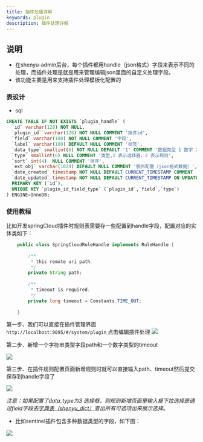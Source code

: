 ```yaml
---
title: 插件处理详解
keywords: plugin
description: 插件处理详解
---
```


## 说明

* 在shenyu-admin后台，每个插件都用handle（json格式）字段来表示不同的处理，而插件处理是就是用来管理编辑json里面的自定义处理字段。
* 该功能主要是用来支持插件处理模板化配置的

### 表设计

* sql
```sql
CREATE TABLE IF NOT EXISTS `plugin_handle` (
  `id` varchar(128) NOT NULL,
  `plugin_id` varchar(128) NOT NULL COMMENT '插件id',
  `field` varchar(100) NOT NULL COMMENT '字段',
  `label` varchar(100) DEFAULT NULL COMMENT '标签',
  `data_type` smallint(6) NOT NULL DEFAULT '1' COMMENT '数据类型 1 数字 2 字符串 3 下拉框',
  `type` smallint(6) NULL COMMENT '类型,1 表示选择器，2 表示规则',
  `sort` int(4)  NULL COMMENT '排序',
  `ext_obj` varchar(1024) DEFAULT NULL COMMENT '额外配置（json格式数据）',
  `date_created` timestamp NOT NULL DEFAULT CURRENT_TIMESTAMP COMMENT '创建时间',
  `date_updated` timestamp NOT NULL DEFAULT CURRENT_TIMESTAMP ON UPDATE CURRENT_TIMESTAMP COMMENT '更新时间',
  PRIMARY KEY (`id`),
  UNIQUE KEY `plugin_id_field_type` (`plugin_id`,`field`,`type`)
) ENGINE=InnoDB;
```

### 使用教程

比如开发springCloud插件时规则表需要存一些配置到handle字段，配置对应的实体类如下：

```java
    public class SpringCloudRuleHandle implements RuleHandle {
    
        /**
         * this remote uri path.
         */
        private String path;
    
        /**
         * timeout is required.
         */
        private long timeout = Constants.TIME_OUT;
        
    }
```

第一步、我们可以直接在插件管理界面 `http://localhost:9095/#/system/plugin` 点击编辑插件处理
![](https://yu199195.github.io/images/soul/plugin-manager.png)

第二步、新增一个字符串类型字段path和一个数字类型的timeout

![](https://yu199195.github.io/images/soul/add-plugin-handle.png)

第三步、在插件规则配置页面新增规则时就可以直接输入path、timeout然后提交保存到handle字段了

![](https://yu199195.github.io/images/soul/springcloud-rule-handle.png)

_注意：如果配置了data_type为3 选择框，则规则新增页面里输入框下拉选择是通过field字段去[字典表（shenyu_dict）](shenyu-dict.md)查出所有可选项出来展示选择_。

* 比如sentinel插件包含多种数据类型的字段，如下图：

![](https://yu199195.github.io/images/soul/sentinel-rule-handle.png)
